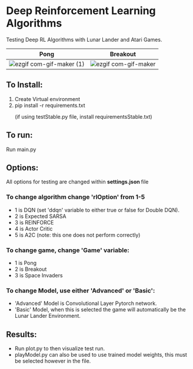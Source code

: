 # Deep Reinforcement Learning Algorithms
Testing Deep RL Algorithms with Lunar Lander and Atari Games.

<div align="center">

Pong             |  Breakout
:-------------------------:|:-------------------------:
![ezgif com-gif-maker (1)](https://user-images.githubusercontent.com/17604361/164995461-84e22057-5e8b-42a8-8da8-3d25c0ac22af.gif) |  ![ezgif com-gif-maker](https://user-images.githubusercontent.com/17604361/164995473-dfea1d8b-59ca-4a84-af8f-b05d13697dc8.gif)
  
</div>

## To Install:
1. Create Virtual environment
2. pip install -r requirements.txt <p>
(if using testStable.py file, install requirementsStable.txt) </p>

## To run:
Run main.py

## Options:
All options for testing are changed within <b> settings.json </b> file

### To change algorithm change 'rlOption' from 1-5
  - 1 is DQN (set 'ddqn' variable to either true or false for Double DQN).
  - 2 is Expected SARSA
  - 3 is REINFORCE
  - 4 is Actor Critic
  - 5 is A2C (note: this one does not perform correctly)
  
### To change game, change 'Game' variable:
  - 1 is Pong
  - 2 is Breakout
  - 3 is Space Invaders
  
### To change Model, use either 'Advanced' or 'Basic':
  - 'Advanced' Model is Convolutional Layer Pytorch network.
  - 'Basic' Model, when this is selected the game will automatically be the Lunar Lander Environment.

## Results:
- Run plot.py to then visualize test run. 
- playModel.py can also be used to use trained model weights, this must be selected however in the file.
